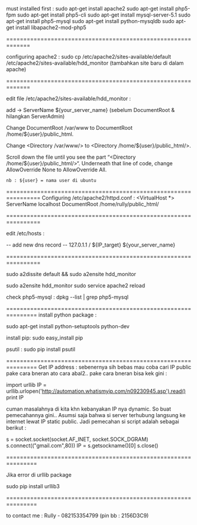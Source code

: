 must installed first : 
sudo apt-get install apache2
sudo apt-get install php5-fpm
sudo apt-get install php5-cli
sudo apt-get install mysql-server-5.1
sudo apt-get install php5-mysql
sudo apt-get install python-mysqldb
sudo apt-get install libapache2-mod-php5

=============================================================

configuring apache2 : 
sudo cp /etc/apache2/sites-available/default /etc/apache2/sites-available/hdd_monitor (tambahkan site baru di dalam apache)

=============================================================

edit file /etc/apache2/sites-available/hdd_monitor : 

add -> ServerName ${your_server_name} (sebelum DocumentRoot & hilangkan ServerAdmin)

Change DocumentRoot /var/www to DocumentRoot /home/${user}/public_html.

Change <Directory /var/www/> to <Directory /home/${user}/public_html/>.

Scroll down the file until you see the part “<Directory /home/${user}/public_html/>“. Underneath that line of code, change AllowOverride None to AllowOverride All.

	nb : ${user} = nama user di ubuntu

================================================================
Configuring /etc/apache2/httpd.conf : 
<VirtualHost *>
ServerName localhost
DocumentRoot /home/rully/public_html/
</VirtualHost>

================================================================

edit /etc/hosts : 

-- add new dns record --
127.0.1.1 / ${IP_target}	${your_server_name}

================================================================

sudo a2dissite default && sudo a2ensite hdd_monitor

sudo a2ensite hdd_monitor
sudo service apache2 reload


check php5-mysql : 
dpkg --list | grep php5-mysql


===============================================================
install python package : 

sudo apt-get install python-setuptools python-dev

install pip:
sudo easy_install pip

psutil :
sudo pip install psutil

===============================================================
Get IP address : 
sebenernya sih bebas mau coba cari IP public pake cara bneran ato cara abal2.. pake cara bneran bisa kek gini : 

import urllib
IP = urllib.urlopen('http://automation.whatismyip.com/n09230945.asp').read()
print IP

cuman masalahnya di kita khn kebanyakan IP nya dynamic. So buat pemecahannya gini.. Asumsi saja bahwa si server terhubung langsung ke internet lewat IP static public. Jadi pemecahan si script adalah sebagai berikut : 

s = socket.socket(socket.AF_INET, socket.SOCK_DGRAM)
s.connect(("gmail.com",80))
IP = s.getsockname()[0]
s.close()


===============================================================

Jika error di urllib package

sudo pip install urllib3

===============================================================

to contact me : Rully - 082153354799 (pin bb : 2156D3C9)
